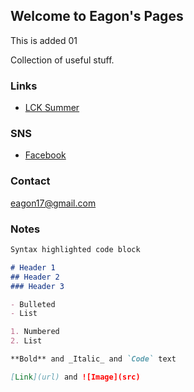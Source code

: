 ## Welcome to Eagon's Pages

This is added 01

Collection of useful stuff.

### Links

- [LCK Summer](https://search.naver.com/search.naver?where=nexearch&sm=tab_etc&mra=bjFE&query=2019%20%EC%9A%B0%EB%A6%AC%EC%9D%80%ED%96%89%20LoL%20%EC%B1%94%ED%94%BC%EC%96%B8%EC%8A%A4%20%EC%BD%94%EB%A6%AC%EC%95%84%20%EC%84%9C%EB%A8%B8%20%EA%B2%BD%EA%B8%B0%EC%9D%BC%EC%A0%95)

### SNS
- [Facebook](https://www.facebook.com/eagon17)

### Contact

eagon17@gmail.com

### Notes

```markdown
Syntax highlighted code block

# Header 1
## Header 2
### Header 3

- Bulleted
- List

1. Numbered
2. List

**Bold** and _Italic_ and `Code` text

[Link](url) and ![Image](src)
```
